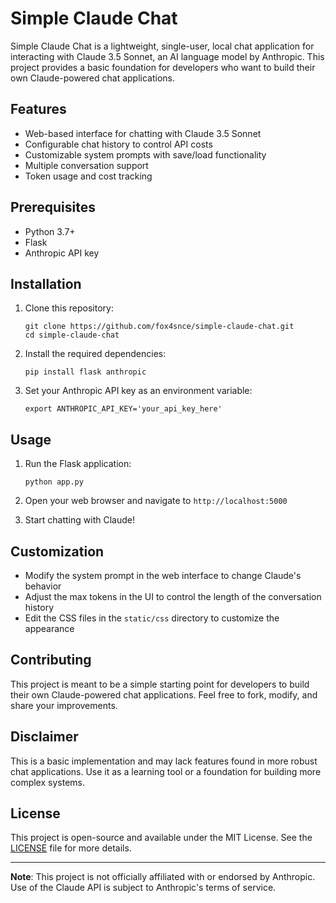 # Simple Claude Chat

Simple Claude Chat is a lightweight, single-user, local chat application for interacting with Claude 3.5 Sonnet, an AI language model by Anthropic. This project provides a basic foundation for developers who want to build their own Claude-powered chat applications.

## Features

- Web-based interface for chatting with Claude 3.5 Sonnet
- Configurable chat history to control API costs
- Customizable system prompts with save/load functionality
- Multiple conversation support
- Token usage and cost tracking

## Prerequisites

- Python 3.7+
- Flask
- Anthropic API key

## Installation

1. Clone this repository:
   ```
   git clone https://github.com/fox4snce/simple-claude-chat.git
   cd simple-claude-chat
   ```

2. Install the required dependencies:
   ```
   pip install flask anthropic
   ```

3. Set your Anthropic API key as an environment variable:
   ```
   export ANTHROPIC_API_KEY='your_api_key_here'
   ```

## Usage

1. Run the Flask application:
   ```
   python app.py
   ```

2. Open your web browser and navigate to `http://localhost:5000`

3. Start chatting with Claude!

## Customization

- Modify the system prompt in the web interface to change Claude's behavior
- Adjust the max tokens in the UI to control the length of the conversation history
- Edit the CSS files in the `static/css` directory to customize the appearance

## Contributing

This project is meant to be a simple starting point for developers to build their own Claude-powered chat applications. Feel free to fork, modify, and share your improvements.

## Disclaimer

This is a basic implementation and may lack features found in more robust chat applications. Use it as a learning tool or a foundation for building more complex systems.

## License

This project is open-source and available under the MIT License. See the [LICENSE](LICENSE) file for more details.

---

**Note**: This project is not officially affiliated with or endorsed by Anthropic. Use of the Claude API is subject to Anthropic's terms of service.
